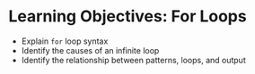 # Learning Objectives: For Loops
- Explain `for` loop syntax
- Identify the causes of an infinite loop
- Identify the relationship between patterns, loops, and output